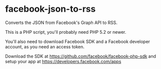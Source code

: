 facebook-json-to-rss
====================

Converts the JSON from Facebook's Graph API to RSS.

This is a PHP script, you'll probably need PHP 5.2 or newer.

You'll also need to download Facebook SDK and a Facebook developer account, as you need an access token.

Download the SDK at https://github.com/facebook/facebook-php-sdk and setup your app at https://developers.facebook.com/apps
